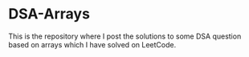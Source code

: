 # DSA-Arrays
This is the repository where I post the solutions to some DSA question based on arrays which I have solved on LeetCode. 
